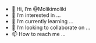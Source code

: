 - 👋 Hi, I’m @Molikimoliki
- 👀 I’m interested in ...
- 🌱 I’m currently learning ...
- 💞️ I’m looking to collaborate on ...
- 📫 How to reach me ...

<!---
Molikimoliki/Molikimoliki is a ✨ special ✨ repository because its `README.md` (this file) appears on your GitHub profile.
You can click the Preview link to take a look at your changes.
--->

